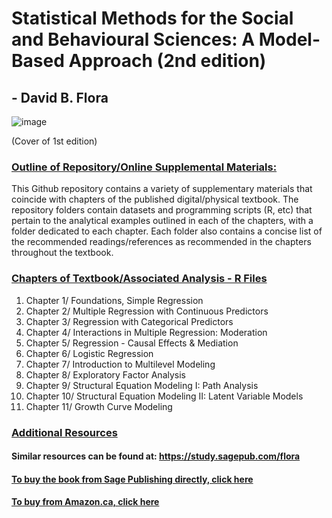 # Statistical Methods for the Social and Behavioural Sciences: A Model-Based Approach (2nd edition)
## - David B. Flora

![image](https://github.com/sperkovic/Flora---Statistical-Methods-for-the-Social-and-Behavioural-Sciences-2ndEdition/assets/119066291/b5688b39-aaa4-4663-90a1-e5b0d2d78f62)

  (Cover of 1st edition)

### <ins> Outline of Repository/Online Supplemental Materials: <ins> 

This Github repository contains a variety of supplementary materials that coincide with chapters of the published digital/physical textbook.
The repository folders contain datasets and programming scripts (R, etc) that pertain to the analytical examples outlined in each of the chapters, with a folder dedicated to each chapter.
Each folder also contains a concise list of the recommended readings/references as recommended in the chapters throughout the textbook.


### <ins> Chapters of Textbook/Associated Analysis - R Files <ins> 

1. Chapter 1/ Foundations, Simple Regression
2. Chapter 2/ Multiple Regression with Continuous Predictors
3. Chapter 3/ Regression with Categorical Predictors
4. Chapter 4/ Interactions in Multiple Regression:  Moderation
5. Chapter 5/ Regression - Causal Effects & Mediation
6. Chapter 6/ Logistic Regression
7. Chapter 7/ Introduction to Multilevel Modeling
8. Chapter 8/ Exploratory Factor Analysis
9. Chapter 9/ Structural Equation Modeling I: Path Analysis
10. Chapter 10/ Structural Equation Modeling II: Latent Variable Models
11. Chapter 11/ Growth Curve Modeling

### <ins>  Additional Resources <ins> 

#### Similar resources can be found at: https://study.sagepub.com/flora

#### [To buy the book from Sage Publishing directly, click here](https://study.sagepub.com/researchmethods/statistics/flora-statistical-methods-for-the-social-and-behavioural-sciences)

#### [To buy from Amazon.ca, click here](https://www.amazon.ca/Statistical-Methods-Social-Behavioural-Sciences/dp/1446269833/ref=sr_1_1?crid=9R15LWT7I2WB&dib=eyJ2IjoiMSJ9.nb5i6TGYGvhFEU5aIYQPnRUP6WvHNUusgilROpljPOPI-ty_pdQrlgx2IS0JU9ADTaVinxa174JG8VxwL-_8Phw6OtS1PZKVFv_aqpwr2uombRp123BlkEZDXGCoFBo8Im02_Tz39rOH7zeuVsWIr7nIZ4rH0HtR7lgRaLHlg5Y8ug_iEkA62Bl192Bt4Muhw87O2Up_hvh0lpgt8ADQDZb09TVG1o_sACTGetDtACLjPnCrXubtlylCKiI7qsVjfVaZc5eJ-VslmErj8p9YsSOu2gcFofCHLosVMda2K-E.K8q9EPxyoLUtrVoMZz5bwYcOQem-THqmbCjuxW-_b3Q&dib_tag=se&keywords=statistical+methods+for+social+and+behavioural+sciences&qid=1724707973&sprefix=statistical+methods+for+social+and+behavioural+science%2Caps%2C87&sr=8-1)
